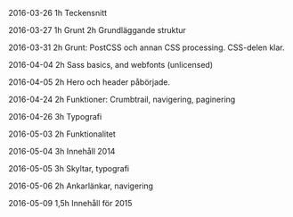 
2016-03-26
1h  Teckensnitt

2016-03-27
1h  Grunt
2h  Grundläggande struktur

2016-03-31
2h  Grunt: PostCSS och annan CSS processing. CSS-delen klar.

2016-04-04
2h Sass basics, and webfonts (unlicensed)

2016-04-05
2h Hero och header påbörjade.

2016-04-24
2h Funktioner: Crumbtrail, navigering, paginering

2016-04-26
3h Typografi

2016-05-03
2h Funktionalitet

2016-05-04
3h Innehåll 2014

2016-05-05
3h Skyltar, typografi

2016-05-06
2h Ankarlänkar, navigering

2016-05-09
1,5h Innehåll för 2015
